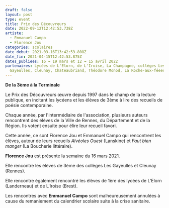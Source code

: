 ```yaml
---
draft: false
layout: post
type: event
title: Prix des Découvreurs
date: 2022-09-12T12:42:53.738Z
artiste:
  - Emmanuel Campo
  - Florence Jou
categories: scolaires
date_debut: 2021-03-16T13:42:53.808Z
date_fin: 2021-04-15T12:42:53.875Z
dates_publiees: 16 → 19 mars et 12 → 15 avril 2022
partenaires: Lycées de L'Elorn, de L'Iroise, La Champagne, collèges Les
  Gayeulles, Cleunay, Chateaubriand, Théodore Monod, La Roche-aux-féees
---
```

**De la 3ème à la Terminale**

Le Prix des Découvreurs œuvre depuis 1997 dans le champ de la lecture publique, en incitant les lycéens et les élèves de 3ème à lire des recueils de poésie contemporaine.

Chaque année, par l'intermédiaire de l'association, plusieurs auteurs rencontrent des élèves de la Ville de Rennes, du Département et de la Région. Ils votent ensuite pour élire leur recueil favori.

Cette année, ce sont Florence Jou et Emmanuel Campo qui rencontrent les élèves, autour de leurs recueils *Alvéoles Ouest* (Lanskine) et *Faut bien manger* (La Boucherie littéraire).

**Florence Jou** est présente la semaine du 16 mars 2021.

Elle rencontre les élèves de 3ème des collèges Les Gayeulles et Cleunay (Rennes).

Elle rencontre également rencontré les élèves de 1ère des lycées de L'Elorn (Landerneau) et de L'Iroise (Brest).

Les rencontres avec **Emmanuel Campo** sont malheureusement annulées à cause du remaniement du calendrier scolaire suite à la crise sanitaire.
